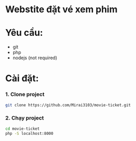 # Webstite đặt vé xem phim

# Yêu cầu:

- git
- php
- nodejs (not required)

# Cài đặt:

### 1. Clone project

```bash
git clone https://github.com/Mirai3103/movie-ticket.git
```

### 2. Chạy project

```bash
cd movie-ticket
php -S localhost:8000
```
